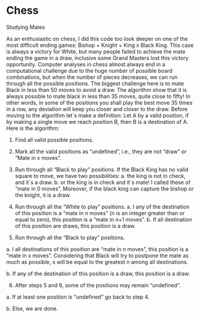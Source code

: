 # Chess
Studying Mates

As an enthusiastic on chess, I did this code too look deeper on one of the most difficult ending games: Bishop + Knight + King x Black King.
This case is always a victory for White, but many people failed to achieve the mate ending the game in a draw, inclusive some Grand Masters lost this victory opportunity. 
Computer analyses in chess almost always end in a computational challenge due to the huge number of possible board combinations, but when the number of pieces decreases, we can run through all the possible positions. 
The biggest challenge here is to mate Black in less than 50 moves to avoid a draw. The algorithm show that it is always possible to mate black in less than 35 moves, quite close to fifty! In other words, in some of the positions you shall play the best move 35 times in a row, any deviation will keep you closer and closer to the draw.
Before moving to the algorithm let´s make a definition: Let A by a valid position, if by making a single move we reach position B, then B is a destination of A. 
Here is the algorithm:
1.	Find all valid possible positions.

2.	Mark all the valid positions as “undefined”, i.e., they are not “draw” or “Mate in x moves”.

3.	Run through all “Black to play” positions. If the Black King has no valid square to move, we have two possibilities: 
a.	the king is not in check, and it´s a draw. 
b.	or the king is in check and it´s mate! I called these of “mate in 0 moves”.
Moreover, if the black king can capture the bishop or the knight, it is a draw.

4.	Run through all the “White to play” positions. 
a.	I any of the destination of this position is a “mate in n moves” (n is an integer greater than or equal to zero), this position is a “mate in n+1 moves”.
b.	If all destination of this position are draws, this position is a draw.  

5.	Run through all the “Black to play” positions. 

a.	I all destinations of this position are “mate in n moves”, this position is a “mate in x moves”. Considering that Black will try to postpone the mate as much as possible, x will be equal to the greatest n among all destinations. 
 
b.	If any of the destination of this position is a draw, this position is a draw.  

6.	After steps 5 and 6, some of the positions may remain “undefined”.

a.	If at least one position is “undefined” go back to step 4.

b.	Else, we are done.

